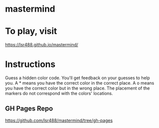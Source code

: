 # mastermind

# To play, visit
https://lsr488.github.io/mastermind/

# Instructions
Guess a hidden color code. You'll get feedback on your guesses to help you. A * means you have the correct color in the correct place. A o means you have the correct color but in the wrong place. The placement of the markers do not correspond with the colors' locations.

## GH Pages Repo
https://github.com/lsr488/mastermind/tree/gh-pages

